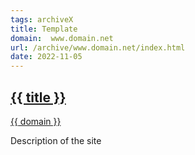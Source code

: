 ```yaml
---
tags: archiveX
title: Template
domain:  www.domain.net
url: /archive/www.domain.net/index.html
date: 2022-11-05
---
```

## [{{ title }}]({{url}})
[{{ domain }}]({{url}})

Description of the site

